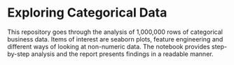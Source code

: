 # Exploring Categorical Data

This repository goes through the analysis of 1,000,000 rows of categorical business data. Items of interest are seaborn plots, feature engineering and different ways of looking at non-numeric data. The notebook provides step-by-step analysis and the report presents findings in a readable manner.
